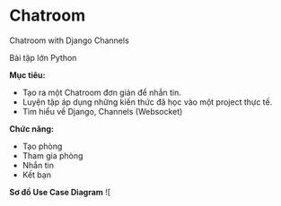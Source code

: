 # Chatroom
Chatroom with Django Channels

Bài tập lớn Python

**Mục tiêu:** 
- Tạo ra một Chatroom đơn giản để nhắn tin.
- Luyện tập áp dụng những kiến thức đã học vào một project thực tế.
- Tìm hiểu về Django, Channels (Websocket)

**Chức năng:**
- Tạo phòng
- Tham gia phòng
- Nhắn tin
- Kết bạn

**Sơ đồ Use Case Diagram**
![
